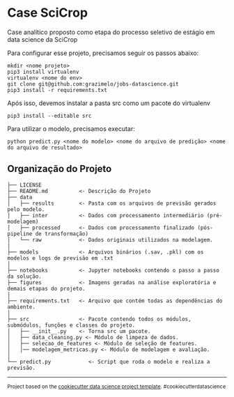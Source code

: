 Case SciCrop
==============================

Case analítico proposto como etapa do processo seletivo de estágio em data science da SciCrop

Para configurar esse projeto, precisamos seguir os passos abaixo:

```
mkdir <nome projeto>
pip3 install virtualenv
virtualenv <nome do env>
git clone git@github.com:grazimelo/jobs-datascience.git
pip3 install -r requirements.txt

```
Após isso, devemos instalar a pasta src como um pacote do virtualenv
```
pip3 install --editable src

```

Para utilizar o modelo, precisamos executar:

```
python predict.py <nome do modelo> <nome do arquivo de predição> <nome do arquivo de resultado>

```

Organização do Projeto
------------

    ├── LICENSE
    ├── README.md          <- Descrição do Projeto
    ├── data
    │   ├── results        <- Pasta com os arquivos de previsão gerados pelo modelo.
    │   ├── inter          <- Dados com processamento intermediário (pré-modelagem)
    │   ├── processed      <- Dados com processamento finalizado (pós-pipeline de transformação)
    │   └── raw            <- Dados originais utilizados na modelagem.
    |
    ├── models             <- Arquivos binários (.sav, .pkl) com os modelos e logs de previsão em .txt
    │
    ├── notebooks          <- Jupyter notebooks contendo o passo a passo da solução.
    ├── figures            <- Imagens geradas na análise exploratória e demais etapas do projeto.
    │
    ├── requirements.txt   <- Arquivo que contém todas as dependências do ambiente.
    │
    ├── src                <- Pacote contendo todos os módulos, submódulos, funções e classes do projeto.
    │   ├── __init__.py    <- Torna src um pacote.
    │   ├── data_cleaning.py <- Módulo de limpeza de dados.
    │   ├── selecao_de_features <- Módulo de seleção de features.
    │   │── modelagem_metricas.py <- Módulo de modelagem e avaliação.
    │
    └── predict.py            <- Script que roda o modelo e realiza a previsão.


--------

<p><small>Project based on the <a target="_blank" href="https://drivendata.github.io/cookiecutter-data-science/">cookiecutter data science project template</a>. #cookiecutterdatascience</small></p>
